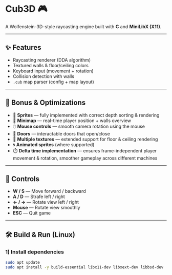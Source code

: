 # Cub3D 🎮
A Wolfenstein-3D–style raycasting engine built with **C** and **MiniLibX (X11)**.  

---

## ✨ Features
- Raycasting renderer (DDA algorithm)  
- Textured walls & floor/ceiling colors  
- Keyboard input (movement + rotation)  
- Collision detection with walls  
- `.cub` map parser (config + map layout)  

---

## 🚀 Bonus & Optimizations
- 🧩 **Sprites** — fully implemented with correct depth sorting & rendering  
- 🧭 **Minimap** — real-time player position + walls overview  
- 🖱️ **Mouse controls** — smooth camera rotation using the mouse  
- 🚪 **Doors** — interactable doors that open/close  
- 🎨 **Multiple textures** — extended support for floor & ceiling rendering  
- 🌀 **Animated sprites** (where supported)  
- ⏱️ **Delta time implementation** — ensures frame-independent player movement & rotation, smoother gameplay across different machines  

---

## 🧭 Controls
- **W / S** — Move forward / backward  
- **A / D** — Strafe left / right  
- **← / →** — Rotate view left / right  
- **Mouse** — Rotate view smoothly  
- **ESC** — Quit game  

---

## 🛠️ Build & Run (Linux)

### 1) Install dependencies
```bash
sudo apt update
sudo apt install -y build-essential libx11-dev libxext-dev libbsd-dev
